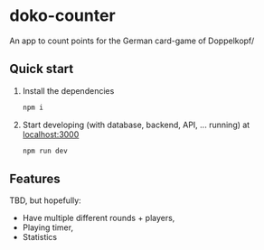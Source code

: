 # doko-counter

An app to count points for the German card-game of Doppelkopf/

## Quick start

1. Install the dependencies
    ```sh
    npm i
    ```
2. Start developing (with database, backend, API, ... running) at [localhost:3000](http://localhost:3000)
    ```sh
    npm run dev
    ```

## Features

TBD, but hopefully:
- Have multiple different rounds + players,
- Playing timer,
- Statistics
